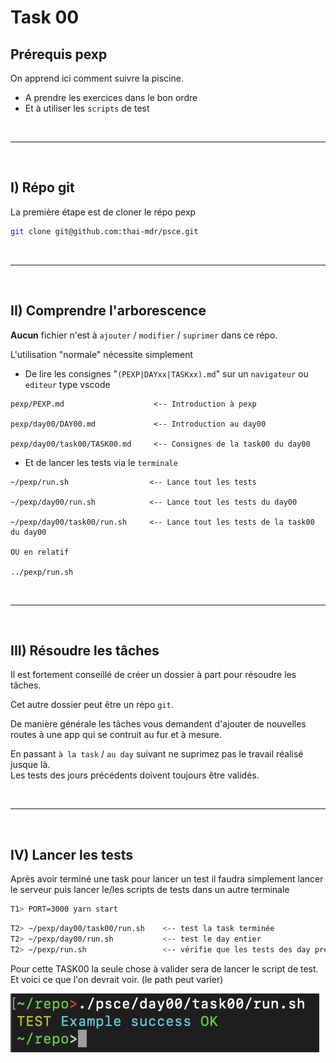 # Task 00

## Prérequis pexp

On apprend ici comment suivre la piscine.

- A prendre les exercices dans le bon ordre
- Et à utiliser les `scripts` de test

<br/>

---

<br/>

## I) Répo git

La première étape est de cloner le répo pexp

```sh
git clone git@github.com:thai-mdr/psce.git
```

<br/>

---

<br/>

## II) Comprendre l'arborescence

**Aucun** fichier n'est à `ajouter` / `modifier` / `suprimer` dans ce répo.

L'utilisation "normale" nécessite simplement

- De lire les consignes "`(PEXP|DAYxx|TASKxx).md`" sur un `navigateur` ou `editeur` type vscode
```
pexp/PEXP.md                    <-- Introduction à pexp

pexp/day00/DAY00.md             <-- Introduction au day00

pexp/day00/task00/TASK00.md     <-- Consignes de la task00 du day00

```

- Et de lancer les tests via le `terminale`
```
~/pexp/run.sh                  <-- Lance tout les tests

~/pexp/day00/run.sh            <-- Lance tout les tests du day00

~/pexp/day00/task00/run.sh     <-- Lance tout les tests de la task00 du day00

OU en relatif

../pexp/run.sh

```

<br/>

---

<br/>

## III) Résoudre les tâches

Il est fortement conseillé de créer un dossier à part pour résoudre les tâches.

Cet autre dossier peut être un répo `git`.

De manière générale les tâches vous demandent d'ajouter de nouvelles routes à une app qui se contruit au fur et à mesure.

En passant `à la task` / `au day` suivant ne suprimez pas le travail réalisé jusque là.  
Les tests des jours précédents doivent toujours être validés.

<br/>

---

<br/>

## IV) Lancer les tests

Après avoir terminé une task pour lancer un test il faudra simplement lancer le serveur puis lancer le/les scripts de tests dans un autre terminale

```zsh
T1> PORT=3000 yarn start
```

```zsh
T2> ~/pexp/day00/task00/run.sh    <-- test la task terminée
T2> ~/pexp/day00/run.sh           <-- test le day entier
T2> ~/pexp/run.sh                 <-- vérifie que les tests des day précédents passent toujours
```

Pour cette TASK00 la seule chose à valider sera de lancer le script de test.  
Et voici ce que l'on devrait voir. (le path peut varier)

![](./task00_run.png)